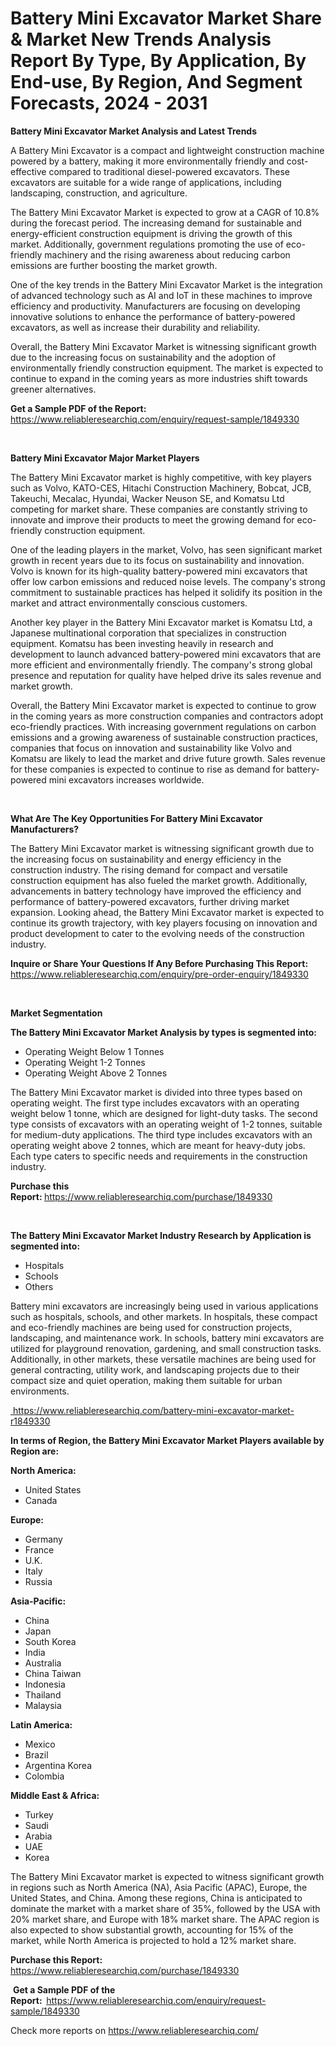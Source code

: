 <p><h1>Battery Mini Excavator Market Share & Market New Trends Analysis Report By Type, By Application, By End-use, By Region, And Segment Forecasts, 2024 - 2031</h1></p><p><strong>Battery Mini Excavator Market Analysis and Latest Trends</strong></p>
<p><p>A Battery Mini Excavator is a compact and lightweight construction machine powered by a battery, making it more environmentally friendly and cost-effective compared to traditional diesel-powered excavators. These excavators are suitable for a wide range of applications, including landscaping, construction, and agriculture.</p><p>The Battery Mini Excavator Market is expected to grow at a CAGR of 10.8% during the forecast period. The increasing demand for sustainable and energy-efficient construction equipment is driving the growth of this market. Additionally, government regulations promoting the use of eco-friendly machinery and the rising awareness about reducing carbon emissions are further boosting the market growth.</p><p>One of the key trends in the Battery Mini Excavator Market is the integration of advanced technology such as AI and IoT in these machines to improve efficiency and productivity. Manufacturers are focusing on developing innovative solutions to enhance the performance of battery-powered excavators, as well as increase their durability and reliability.</p><p>Overall, the Battery Mini Excavator Market is witnessing significant growth due to the increasing focus on sustainability and the adoption of environmentally friendly construction equipment. The market is expected to continue to expand in the coming years as more industries shift towards greener alternatives.</p></p>
<p><strong>Get a Sample PDF of the Report:&nbsp;</strong> <a href="https://www.reliableresearchiq.com/enquiry/request-sample/1849330">https://www.reliableresearchiq.com/enquiry/request-sample/1849330</a></p>
<p>&nbsp;</p>
<p><strong>Battery Mini Excavator Major Market Players</strong></p>
<p><p>The Battery Mini Excavator market is highly competitive, with key players such as Volvo, KATO-CES, Hitachi Construction Machinery, Bobcat, JCB, Takeuchi, Mecalac, Hyundai, Wacker Neuson SE, and Komatsu Ltd competing for market share. These companies are constantly striving to innovate and improve their products to meet the growing demand for eco-friendly construction equipment.</p><p>One of the leading players in the market, Volvo, has seen significant market growth in recent years due to its focus on sustainability and innovation. Volvo is known for its high-quality battery-powered mini excavators that offer low carbon emissions and reduced noise levels. The company's strong commitment to sustainable practices has helped it solidify its position in the market and attract environmentally conscious customers.</p><p>Another key player in the Battery Mini Excavator market is Komatsu Ltd, a Japanese multinational corporation that specializes in construction equipment. Komatsu has been investing heavily in research and development to launch advanced battery-powered mini excavators that are more efficient and environmentally friendly. The company's strong global presence and reputation for quality have helped drive its sales revenue and market growth.</p><p>Overall, the Battery Mini Excavator market is expected to continue to grow in the coming years as more construction companies and contractors adopt eco-friendly practices. With increasing government regulations on carbon emissions and a growing awareness of sustainable construction practices, companies that focus on innovation and sustainability like Volvo and Komatsu are likely to lead the market and drive future growth. Sales revenue for these companies is expected to continue to rise as demand for battery-powered mini excavators increases worldwide.</p></p>
<p>&nbsp;</p>
<p><strong>What Are The Key Opportunities For Battery Mini Excavator Manufacturers?</strong></p>
<p><p>The Battery Mini Excavator market is witnessing significant growth due to the increasing focus on sustainability and energy efficiency in the construction industry. The rising demand for compact and versatile construction equipment has also fueled the market growth. Additionally, advancements in battery technology have improved the efficiency and performance of battery-powered excavators, further driving market expansion. Looking ahead, the Battery Mini Excavator market is expected to continue its growth trajectory, with key players focusing on innovation and product development to cater to the evolving needs of the construction industry.</p></p>
<p><strong>Inquire or Share Your Questions If Any Before Purchasing This Report:</strong> <a href="https://www.reliableresearchiq.com/enquiry/pre-order-enquiry/1849330">https://www.reliableresearchiq.com/enquiry/pre-order-enquiry/1849330</a></p>
<p>&nbsp;</p>
<p><strong>Market Segmentation</strong></p>
<p><strong>The Battery Mini Excavator Market Analysis by types is segmented into:</strong></p>
<p><ul><li>Operating Weight Below 1 Tonnes</li><li>Operating Weight 1-2 Tonnes</li><li>Operating Weight Above 2 Tonnes</li></ul></p>
<p><p>The Battery Mini Excavator market is divided into three types based on operating weight. The first type includes excavators with an operating weight below 1 tonne, which are designed for light-duty tasks. The second type consists of excavators with an operating weight of 1-2 tonnes, suitable for medium-duty applications. The third type includes excavators with an operating weight above 2 tonnes, which are meant for heavy-duty jobs. Each type caters to specific needs and requirements in the construction industry.</p></p>
<p><strong>Purchase this Report:&nbsp;</strong><a href="https://www.reliableresearchiq.com/purchase/1849330">https://www.reliableresearchiq.com/purchase/1849330</a></p>
<p>&nbsp;</p>
<p><strong>The Battery Mini Excavator Market Industry Research by Application is segmented into:</strong></p>
<p><ul><li>Hospitals</li><li>Schools</li><li>Others</li></ul></p>
<p><p>Battery mini excavators are increasingly being used in various applications such as hospitals, schools, and other markets. In hospitals, these compact and eco-friendly machines are being used for construction projects, landscaping, and maintenance work. In schools, battery mini excavators are utilized for playground renovation, gardening, and small construction tasks. Additionally, in other markets, these versatile machines are being used for general contracting, utility work, and landscaping projects due to their compact size and quiet operation, making them suitable for urban environments.</p></p>
<p><a href="https://www.reliableresearchiq.com/battery-mini-excavator-market-r1849330">&nbsp;https://www.reliableresearchiq.com/battery-mini-excavator-market-r1849330</a></p>
<p><strong>In terms of Region, the Battery Mini Excavator Market Players available by Region are:</strong></p>
<p>
    <p> <strong> North America: </strong>
        <ul>
            <li>United States</li>
            <li>Canada</li>
        </ul>
        </p> 
    <p> <strong> Europe: </strong>
        <ul>
            <li>Germany</li>
            <li>France</li>
            <li>U.K.</li>
            <li>Italy</li>
            <li>Russia</li>
        </ul>
        </p> 
    <p> <strong> Asia-Pacific: </strong>
        <ul>
            <li>China</li>
            <li>Japan</li>
            <li>South Korea</li>
            <li>India</li>
            <li>Australia</li>
            <li>China Taiwan</li>
            <li>Indonesia</li>
            <li>Thailand</li>
            <li>Malaysia</li>
        </ul>
        </p> 
    <p> <strong> Latin America: </strong>
        <ul>
            <li>Mexico</li>
            <li>Brazil</li>
            <li>Argentina Korea</li>
            <li>Colombia</li>
        </ul>
        </p> 
    <p> <strong> Middle East & Africa: </strong>
        <ul>
            <li>Turkey</li>
            <li>Saudi</li>
            <li>Arabia</li>
            <li>UAE</li>
            <li>Korea</li>
        </ul>
    </p>
    </p>
<p><p>The Battery Mini Excavator market is expected to witness significant growth in regions such as North America (NA), Asia Pacific (APAC), Europe, the United States, and China. Among these regions, China is anticipated to dominate the market with a market share of 35%, followed by the USA with 20% market share, and Europe with 18% market share. The APAC region is also expected to show substantial growth, accounting for 15% of the market, while North America is projected to hold a 12% market share.</p></p>
<p><strong>Purchase this Report: </strong><a href="https://www.reliableresearchiq.com/purchase/1849330">https://www.reliableresearchiq.com/purchase/1849330</a></p>
<p>&nbsp;<strong>Get a Sample PDF of the Report:&nbsp;&nbsp;</strong><a href="https://www.reliableresearchiq.com/enquiry/request-sample/1849330">https://www.reliableresearchiq.com/enquiry/request-sample/1849330</a></p>
<p><strong></strong></p>
<p>Check more reports on <a href="https://www.reliableresearchiq.com/">https://www.reliableresearchiq.com/</a></p>
